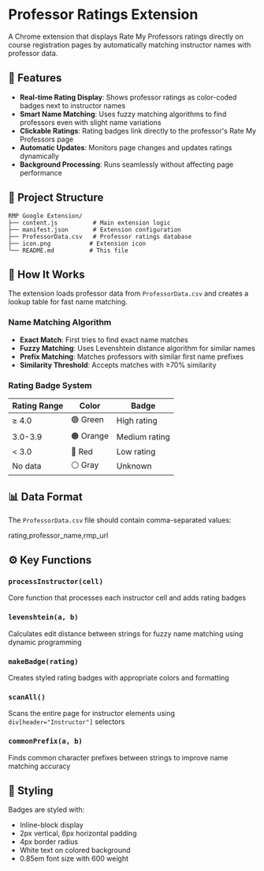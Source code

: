 # Professor Ratings Extension

A Chrome extension that displays Rate My Professors ratings directly on course registration pages by automatically matching instructor names with professor data.

## 🚀 Features

- **Real-time Rating Display**: Shows professor ratings as color-coded badges next to instructor names
- **Smart Name Matching**: Uses fuzzy matching algorithms to find professors even with slight name variations
- **Clickable Ratings**: Rating badges link directly to the professor's Rate My Professors page
- **Automatic Updates**: Monitors page changes and updates ratings dynamically
- **Background Processing**: Runs seamlessly without affecting page performance

## 📁 Project Structure

```
RMP Google Extension/
├── content.js          # Main extension logic
├── manifest.json       # Extension configuration  
├── ProfessorData.csv   # Professor ratings database
├── icon.png           # Extension icon
└── README.md          # This file
```

## 🔧 How It Works


The extension loads professor data from `ProfessorData.csv` and creates a lookup table for fast name matching.

### Name Matching Algorithm
- **Exact Match**: First tries to find exact name matches
- **Fuzzy Matching**: Uses Levenshtein distance algorithm for similar names
- **Prefix Matching**: Matches professors with similar first name prefixes
- **Similarity Threshold**: Accepts matches with ≥70% similarity

### Rating Badge System
| Rating Range | Color | Badge |
|-------------|-------|-------|
| ≥ 4.0 | 🟢 Green | High rating |
| 3.0-3.9 | 🟠 Orange | Medium rating |
| < 3.0 | 🔴 Red | Low rating |
| No data | ⚪ Gray | Unknown |

## 📊 Data Format

The `ProfessorData.csv` file should contain comma-separated values:

rating,professor_name,rmp_url


## ⚙️ Key Functions

### `processInstructor(cell)`
Core function that processes each instructor cell and adds rating badges

### `levenshtein(a, b)`
Calculates edit distance between strings for fuzzy name matching using dynamic programming

### `makeBadge(rating)`
Creates styled rating badges with appropriate colors and formatting

### `scanAll()`
Scans the entire page for instructor elements using `div[header="Instructor"]` selectors

### `commonPrefix(a, b)`
Finds common character prefixes between strings to improve name matching accuracy


## 🎨 Styling

Badges are styled with:
- Inline-block display
- 2px vertical, 6px horizontal padding
- 4px border radius
- White text on colored background
- 0.85em font size with 600 weight